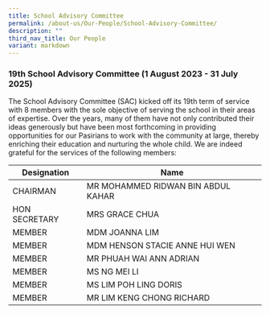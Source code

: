 ```yaml
---
title: School Advisory Committee
permalink: /about-us/Our-People/School-Advisory-Committee/
description: ""
third_nav_title: Our People
variant: markdown
---
```

### **19th School Advisory Committee (1 August 2023 - 31 July 2025)**

The School Advisory Committee (SAC) kicked off its 19th term of service with 8 members with the sole objective of serving the school in their areas of expertise. Over the years, many of them have not only contributed their ideas generously but have been most forthcoming in providing opportunities for our Pasirians to work with the community at large, thereby enriching their education and nurturing the whole child. We are indeed grateful for the services of the following members:


| Designation | Name |
| -------- | -------- | 
| CHAIRMAN	     | MR MOHAMMED RIDWAN BIN ABDUL KAHAR   
|HON SECRETARY|MRS GRACE CHUA          
|MEMBER|MDM JOANNA LIM
|MEMBER|MDM HENSON STACIE ANNE HUI WEN
|MEMBER|MR PHUAH WAI ANN ADRIAN
|MEMBER|MS NG MEI LI
|MEMBER|MS LIM POH LING DORIS
|MEMBER|MR LIM KENG CHONG RICHARD